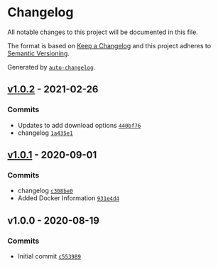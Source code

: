 # Changelog

All notable changes to this project will be documented in this file.

The format is based on [Keep a Changelog](https://keepachangelog.com/en/1.0.0/)
and this project adheres to [Semantic Versioning](https://semver.org/spec/v2.0.0.html).

Generated by [`auto-changelog`](https://github.com/CookPete/auto-changelog).

## [v1.0.2](https://github.com/martinholden-skillsoft/jsonata-extended-exerciser/compare/v1.0.1...v1.0.2) - 2021-02-26

### Commits

- Updates to add download options [`440bf76`](https://github.com/martinholden-skillsoft/jsonata-extended-exerciser/commit/440bf76748722823e0e725696634968297cea198)
- changelog [`1a435e1`](https://github.com/martinholden-skillsoft/jsonata-extended-exerciser/commit/1a435e16954006635bbb33ca14b082f84cfd416d)

## [v1.0.1](https://github.com/martinholden-skillsoft/jsonata-extended-exerciser/compare/v1.0.0...v1.0.1) - 2020-09-01

### Commits

- changelog [`c308be0`](https://github.com/martinholden-skillsoft/jsonata-extended-exerciser/commit/c308be09046dac337d2c0d668b33ee88df520daa)
- Added Docker Information [`931e4d4`](https://github.com/martinholden-skillsoft/jsonata-extended-exerciser/commit/931e4d41c535473c2701a4d5de6dd39fe1692cf5)

## v1.0.0 - 2020-08-19

### Commits

- Initial commit [`c553989`](https://github.com/martinholden-skillsoft/jsonata-extended-exerciser/commit/c553989b4eecf50cfb92666cf82115dd77d9c51f)
